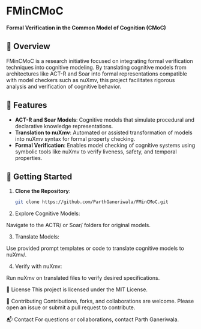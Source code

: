 # FMinCMoC

**Formal Verification in the Common Model of Cognition (CMoC)**

## 🧠 Overview

FMinCMoC is a research initiative focused on integrating formal verification techniques into cognitive modeling. By translating cognitive models from architectures like ACT-R and Soar into formal representations compatible with model checkers such as nuXmv, this project facilitates rigorous analysis and verification of cognitive behavior.


## 🔧 Features

- **ACT-R and Soar Models**: Cognitive models that simulate procedural and declarative knowledge representations.
- **Translation to nuXmv**: Automated or assisted transformation of models into nuXmv syntax for formal property checking.
- **Formal Verification**: Enables model checking of cognitive systems using symbolic tools like nuXmv to verify liveness, safety, and temporal properties.

## 🚀 Getting Started

1. **Clone the Repository**:
   ```bash
   git clone https://github.com/ParthGaneriwala/FMinCMoC.git

2. Explore Cognitive Models:

Navigate to the ACTR/ or Soar/ folders for original models.

3. Translate Models:

Use provided prompt templates or code to translate cognitive models to nuXmv/.

4. Verify with nuXmv:

Run nuXmv on translated files to verify desired specifications.

📄 License
This project is licensed under the MIT License.

🤝 Contributing
Contributions, forks, and collaborations are welcome. Please open an issue or submit a pull request to contribute.

📬 Contact
For questions or collaborations, contact Parth Ganeriwala.
